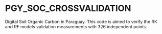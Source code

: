 # PGY_SOC_CROSSVALIDATION
Digital Soil Organic Carbon in Paraguay. This code is aimed to verify the RK and RF models validation measurements with 326 independent points.

